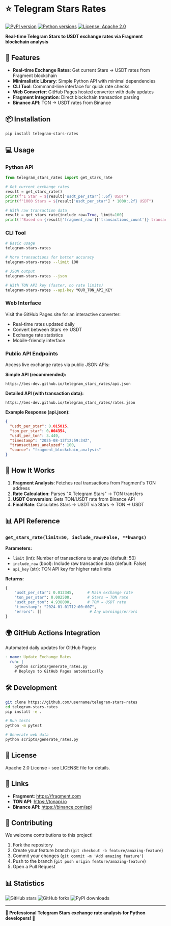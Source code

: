 # ⭐ Telegram Stars Rates

[![PyPI version](https://badge.fury.io/py/telegram-stars-rates.svg)](https://badge.fury.io/py/telegram-stars-rates)
[![Python versions](https://img.shields.io/pypi/pyversions/telegram-stars-rates.svg)](https://pypi.org/project/telegram-stars-rates/)
[![License: Apache 2.0](https://img.shields.io/badge/License-Apache_2.0-blue.svg)](https://opensource.org/licenses/Apache-2.0)

**Real-time Telegram Stars to USDT exchange rates via Fragment blockchain analysis**

## 🚀 Features

- **Real-time Exchange Rates**: Get current Stars → USDT rates from Fragment blockchain
- **Minimalistic Library**: Simple Python API with minimal dependencies
- **CLI Tool**: Command-line interface for quick rate checks
- **Web Converter**: GitHub Pages hosted converter with daily updates
- **Fragment Integration**: Direct blockchain transaction parsing
- **Binance API**: TON → USDT rates from Binance

## 📦 Installation

```bash
pip install telegram-stars-rates
```

## 💻 Usage

### Python API

```python
from telegram_stars_rates import get_stars_rate

# Get current exchange rates
result = get_stars_rate()
print(f"1 Star = ${result['usdt_per_star']:.6f} USDT")
print(f"1000 Stars = ${result['usdt_per_star'] * 1000:.2f} USDT")

# With raw transaction data
result = get_stars_rate(include_raw=True, limit=100)
print(f"Based on {result['fragment_raw']['transactions_count']} transactions")
```

### CLI Tool

```bash
# Basic usage
telegram-stars-rates

# More transactions for better accuracy
telegram-stars-rates --limit 100

# JSON output
telegram-stars-rates --json

# With TON API key (faster, no rate limits)
telegram-stars-rates --api-key YOUR_TON_API_KEY
```

### Web Interface

Visit the GitHub Pages site for an interactive converter:
- Real-time rates updated daily
- Convert between Stars ↔ USDT
- Exchange rate statistics
- Mobile-friendly interface

### Public API Endpoints

Access live exchange rates via public JSON APIs:

**Simple API (recommended):**
```
https://bes-dev.github.io/telegram_stars_rates/api.json
```

**Detailed API (with transaction data):**
```
https://bes-dev.github.io/telegram_stars_rates/rates.json
```

**Example Response (api.json):**
```json
{
  "usdt_per_star": 0.015015,
  "ton_per_star": 0.004354,
  "usdt_per_ton": 3.449,
  "timestamp": "2025-08-13T12:59:34Z",
  "transactions_analyzed": 100,
  "source": "fragment_blockchain_analysis"
}
```


## 🔧 How It Works

1. **Fragment Analysis**: Fetches real transactions from Fragment's TON address
2. **Rate Calculation**: Parses "X Telegram Stars" → TON transfers
3. **USDT Conversion**: Gets TON/USDT rate from Binance API
4. **Final Rate**: Calculates Stars → USDT via Stars → TON → USDT

## 📊 API Reference

### `get_stars_rate(limit=50, include_raw=False, **kwargs)`

**Parameters:**
- `limit` (int): Number of transactions to analyze (default: 50)
- `include_raw` (bool): Include raw transaction data (default: False)
- `api_key` (str): TON API key for higher rate limits

**Returns:**
```python
{
    "usdt_per_star": 0.012345,      # Main exchange rate
    "ton_per_star": 0.002500,       # Stars → TON rate
    "usdt_per_ton": 4.938000,       # TON → USDT rate
    "timestamp": "2024-01-01T12:00:00Z",
    "errors": []                     # Any warnings/errors
}
```

## 🌍 GitHub Actions Integration

Automated daily updates for GitHub Pages:

```yaml
- name: Update Exchange Rates
  run: |
    python scripts/generate_rates.py
    # Deploys to GitHub Pages automatically
```

## 🛠 Development

```bash
git clone https://github.com/username/telegram-stars-rates
cd telegram-stars-rates
pip install -e .

# Run tests
python -m pytest

# Generate web data
python scripts/generate_rates.py
```

## 📄 License

Apache 2.0 License - see LICENSE file for details.

## 🔗 Links

- **Fragment**: https://fragment.com
- **TON API**: https://tonapi.io
- **Binance API**: https://binance.com/api

## 🤝 Contributing

We welcome contributions to this project!

1. Fork the repository
2. Create your feature branch (`git checkout -b feature/amazing-feature`)
3. Commit your changes (`git commit -m 'Add amazing feature'`)
4. Push to the branch (`git push origin feature/amazing-feature`)
5. Open a Pull Request

## 📊 Statistics

![GitHub stars](https://img.shields.io/github/stars/telegram-stars/rates)
![GitHub forks](https://img.shields.io/github/forks/telegram-stars/rates)
![PyPI downloads](https://img.shields.io/pypi/dm/telegram-stars-rates)

---

**💎 Professional Telegram Stars exchange rate analysis for Python developers! 💎**
